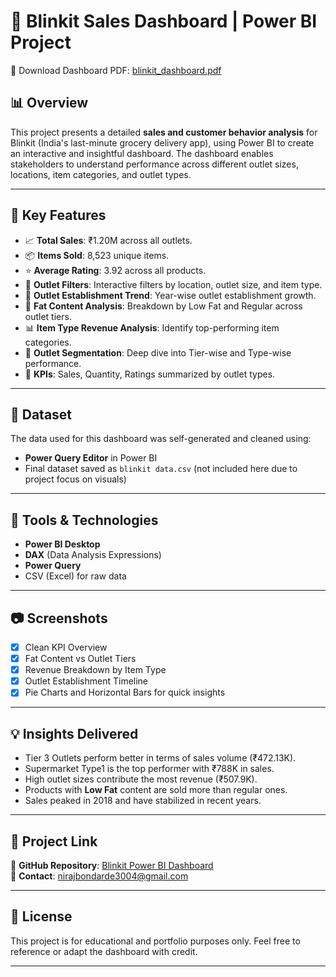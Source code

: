 # 🛒 Blinkit Sales Dashboard | Power BI Project
📄 Download Dashboard PDF: [blinkit_dashboard.pdf](./blinkit_dashboard.pdf)

## 📊 Overview

This project presents a detailed **sales and customer behavior analysis** for Blinkit (India's last-minute grocery delivery app), using Power BI to create an interactive and insightful dashboard. The dashboard enables stakeholders to understand performance across different outlet sizes, locations, item categories, and outlet types.

---

## 🚀 Key Features

- 📈 **Total Sales**: ₹1.20M across all outlets.
- 📦 **Items Sold**: 8,523 unique items.
- ⭐ **Average Rating**: 3.92 across all products.
- 📍 **Outlet Filters**: Interactive filters by location, outlet size, and item type.
- 🏪 **Outlet Establishment Trend**: Year-wise outlet establishment growth.
- 🥫 **Fat Content Analysis**: Breakdown by Low Fat and Regular across outlet tiers.
- 📊 **Item Type Revenue Analysis**: Identify top-performing item categories.
- 🧠 **Outlet Segmentation**: Deep dive into Tier-wise and Type-wise performance.
- 🎯 **KPIs**: Sales, Quantity, Ratings summarized by outlet types.

---

## 📁 Dataset

The data used for this dashboard was self-generated and cleaned using:
- **Power Query Editor** in Power BI
- Final dataset saved as `blinkit data.csv` (not included here due to project focus on visuals)

---

## 📌 Tools & Technologies

- **Power BI Desktop**
- **DAX** (Data Analysis Expressions)
- **Power Query**
- CSV (Excel) for raw data

---

## 📷 Screenshots

- [x] Clean KPI Overview  
- [x] Fat Content vs Outlet Tiers  
- [x] Revenue Breakdown by Item Type  
- [x] Outlet Establishment Timeline  
- [x] Pie Charts and Horizontal Bars for quick insights

---

## 💡 Insights Delivered

- Tier 3 Outlets perform better in terms of sales volume (₹472.13K).
- Supermarket Type1 is the top performer with ₹788K in sales.
- High outlet sizes contribute the most revenue (₹507.9K).
- Products with **Low Fat** content are sold more than regular ones.
- Sales peaked in 2018 and have stabilized in recent years.

---

## 📌 Project Link

🔗 **GitHub Repository**: [Blinkit Power BI Dashboard](https://github.com/nirajdb17/Blinkit-Sales_Dashboard)  
📩 **Contact**: nirajbondarde3004@gmail.com

---

## 📄 License

This project is for educational and portfolio purposes only. Feel free to reference or adapt the dashboard with credit.

---

